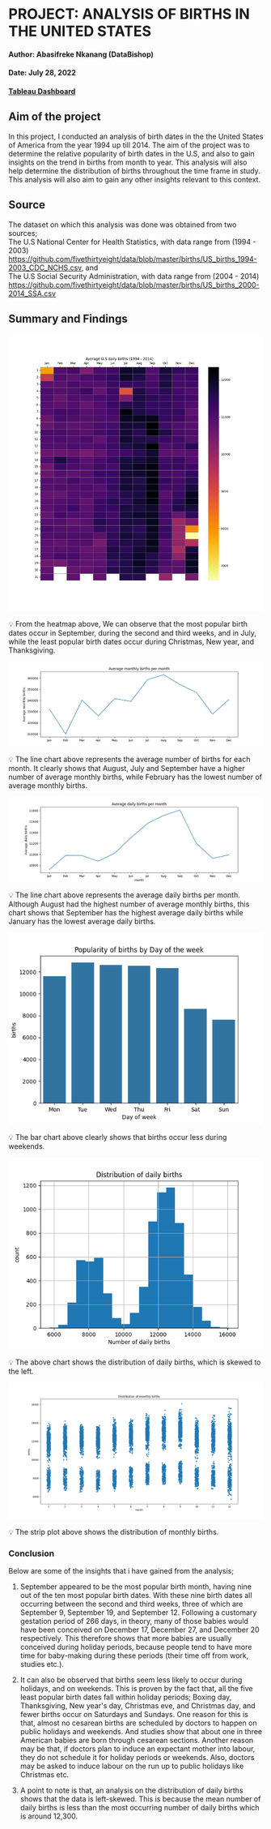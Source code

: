 # PROJECT: ANALYSIS OF BIRTHS IN THE UNITED STATES
#### Author: Abasifreke Nkanang (DataBishop)

#### Date: July 28, 2022
    
#### [Tableau Dashboard](https://public.tableau.com/app/profile/abasifreke.nkanang/viz/us_births_dataset1994-2014/Dashboard1)


## Aim of the project
 In this project, I conducted an analysis of birth dates in the the United States of America from the year 1994 up till 2014. The aim of the project was to determine the relative popularity of birth dates in the U.S, and also to gain insights on the trend in births from month to year. This analysis will also help determine the distribution of births throughout the time frame in study. This analysis will also aim to gain any other insights relevant to this context.


## Source
The dataset on which this analysis was done was obtained from two sources;<br> 
The U.S National Center for Health Statistics, with data range from (1994 - 2003) <https://github.com/fivethirtyeight/data/blob/master/births/US_births_1994-2003_CDC_NCHS.csv>, and <br>
The U.S Social Security Administration, with data range from (2004 - 2014) <https://github.com/fivethirtyeight/data/blob/master/births/US_births_2000-2014_SSA.csv>


## Summary and Findings

![Births Calendar Heatmap](Images/calendar_heatmap.png)

:bulb: From the heatmap above, We can observe that the most popular birth dates occur in September, during the second and third weeks, and in July, while the least popular birth dates occur during Christmas, New year, and Thanksgiving.


![Average Monthly Births](Images/avg_monthly_births.png)

:bulb: The line chart above represents the average number of births for each month. It clearly shows that August, July and September have a higher number of average monthly births, while February has the lowest number of average monthly births.


![Average Daily births per Month](Images/avg_daily_births_per_month.png)

:bulb: The line chart above represents the average daily births per month. Although August had the highest number of average monthly births, this chart shows that September has the highest average daily births while January has the lowest average daily births.


![Births per day of week](Images/births_per_day_of_week.png)

:bulb: The bar chart above clearly shows that births occur less during weekends.


![Distribution of daily births](Images/distribution_of_daily_births.png)

:bulb: The above chart shows the distribution of daily births, which is skewed to the left.


![Distribution of monthly births](Images/Distribution_of_monthly_births.png)

:bulb: The strip plot above shows the distribution of monthly births.


### Conclusion
Below are some of the insights that i have gained from the analysis;

1.	 September appeared to be the most popular birth month, having nine out of the ten most popular birth dates. With these nine birth dates all occurring between the second and third weeks, three of which are September 9, September 19, and September 12. Following a customary gestation period of 266 days, in theory, many of those babies would have been conceived on December 17, December 27, and December 20 respectively. This therefore shows that more babies are usually conceived during holiday periods, because people tend to have more time for baby-making during these periods (their time off from work, studies etc.).

2.  It can also be observed that births seem less likely to occur during holidays, and on weekends. This is proven by the fact that, all the five least popular birth dates fall within holiday periods; Boxing day, Thanksgiving, New year's day, Christmas eve, and Christmas day, and fewer births occur on Saturdays and Sundays. One reason for this is that, almost no cesarean births are scheduled      by doctors to happen on public holidays and weekends. And studies show that about one in three American babies are born through cesarean sections. Another reason may be that, if doctors plan to induce an expectant mother into labour, they do not schedule it for holiday periods or weekends. Also, doctors may be asked to induce labour on the run up to public holidays like Christmas etc.

3.  A point to note is that, an analysis on the distribution of daily births shows that the data is left-skewed. This is because the mean number of daily births is less than the most occurring number of daily births which is around 12,300.